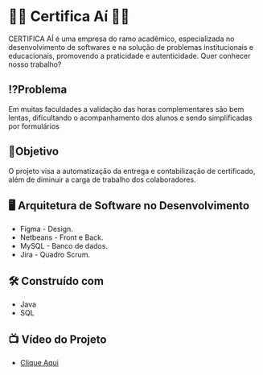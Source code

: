 # 👨‍🎓 Certifica Aí 👩‍🎓
CERTIFICA AÍ é uma empresa do ramo acadêmico, especializada no desenvolvimento de softwares e na solução de problemas institucionais e educacionais, promovendo a praticidade e autenticidade. Quer conhecer nosso trabalho?

## ⁉Problema
Em muitas faculdades a validação das horas complementares são bem lentas, dificultando o acompanhamento dos alunos e sendo simplificadas 
por formulários

## :dart:Objetivo
O projeto visa a automatização da entrega e contabilização de certificado, além de diminuir a carga de trabalho dos colaboradores. 

##  :desktop_computer:  Arquitetura de Software no Desenvolvimento
* Figma - Design.
* Netbeans - Front e Back.
* MySQL - Banco de dados. 
* Jira - Quadro Scrum.

## 🛠️ Construído com

*  Java
*  SQL

## 📺 Vídeo do Projeto
* <a href="https://www.youtube.com/watch?v=HdfdExlGbQw" title="Vídeo">Clique Aqui</a>
